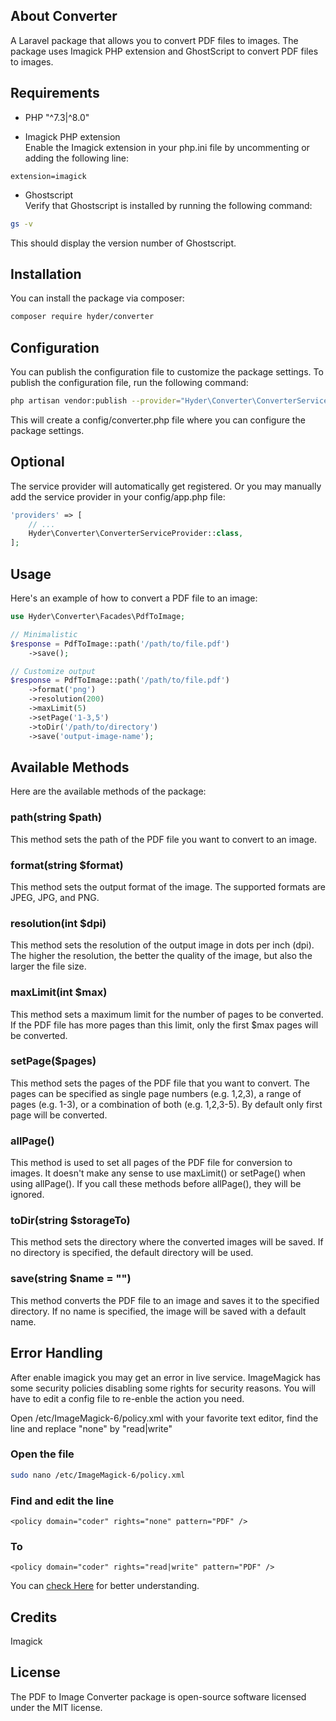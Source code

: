## About Converter

A Laravel package that allows you to convert PDF files to images. The package uses Imagick PHP extension and GhostScript to convert PDF files to images.

## Requirements

- PHP "^7.3|^8.0"

- Imagick PHP extension   
Enable the Imagick extension in your php.ini file by uncommenting or adding the following line:

```text
extension=imagick
```

- Ghostscript   
Verify that Ghostscript is installed by running the following command:

```bash
gs -v
```

This should display the version number of Ghostscript.

## Installation

You can install the package via composer:

```bash
composer require hyder/converter
```

## Configuration

You can publish the configuration file to customize the package settings. To publish the configuration file, run the following command:

```bash
php artisan vendor:publish --provider="Hyder\Converter\ConverterServiceProvider" --tag="config"

```

This will create a config/converter.php file where you can configure the package settings.

## Optional

The service provider will automatically get registered. Or you may manually add the service provider in your config/app.php file:

```php
'providers' => [
    // ...
    Hyder\Converter\ConverterServiceProvider::class,
];
```

## Usage

Here's an example of how to convert a PDF file to an image:

```php
use Hyder\Converter\Facades\PdfToImage;

// Minimalistic
$response = PdfToImage::path('/path/to/file.pdf')
    ->save();

// Customize output
$response = PdfToImage::path('/path/to/file.pdf')
    ->format('png')
    ->resolution(200)
    ->maxLimit(5)
    ->setPage('1-3,5')
    ->toDir('/path/to/directory')
    ->save('output-image-name');

```

## Available Methods

Here are the available methods of the package:

### path(string $path)

This method sets the path of the PDF file you want to convert to an image.

### format(string $format)

This method sets the output format of the image. The supported formats are JPEG, JPG, and PNG.

### resolution(int $dpi)

This method sets the resolution of the output image in dots per inch (dpi). The higher the resolution, the better the quality of the image, but also the larger the file size.

### maxLimit(int $max)

This method sets a maximum limit for the number of pages to be converted. If the PDF file has more pages than this limit, only the first $max pages will be converted.

### setPage($pages)

This method sets the pages of the PDF file that you want to convert. The pages can be specified as single page numbers (e.g. 1,2,3), a range of pages (e.g. 1-3), or a combination of both (e.g. 1,2,3-5). By default only first page will be converted.

### allPage()
This method is used to set all pages of the PDF file for conversion to images. It doesn't make any sense to use maxLimit() or setPage() when using allPage(). If you call these methods before allPage(), they will be ignored. 

### toDir(string $storageTo)

This method sets the directory where the converted images will be saved. If no directory is specified, the default directory will be used.

### save(string $name = "")

This method converts the PDF file to an image and saves it to the specified directory. If no name is specified, the image will be saved with a default name.

## Error Handling

After enable imagick you may get an error in live service. ImageMagick has some security policies disabling some rights for security reasons.
You will have to edit a config file to re-enble the action you need.

Open /etc/ImageMagick-6/policy.xml with your favorite text editor, find the line <policy domain="coder" rights="none" pattern="PDF" /> and replace "none" by "read|write"

### Open the file

```bash
sudo nano /etc/ImageMagick-6/policy.xml
```

### Find and edit the line

```text
<policy domain="coder" rights="none" pattern="PDF" />
```

### To

```text
<policy domain="coder" rights="read|write" pattern="PDF" />
```

You can [check Here](https://askubuntu.com/questions/1127260/imagemagick-convert-not-allowed#:~:text=ImageMagick%20has%20some,write%22%20pattern%3D%22PDF%22%20/%3E) for better understanding.

## Credits

Imagick

## License

The PDF to Image Converter package is open-source software licensed under the MIT license.
